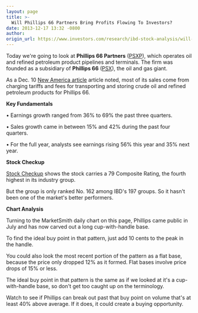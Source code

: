 ```yaml
---
layout: page
title: >-
  Will Phillips 66 Partners Bring Profits Flowing To Investors?
date: 2013-12-17 13:32 -0800
author: 
origin_url: https://www.investors.com/research/ibd-stock-analysis/will-phillips-66-partners-bring-profits-flowing-to-investors/
---
```





  

Today we're going to look at **Phillips 66 Partners** ([PSXP](https://research.investors.com/quote.aspx?symbol=PSXP)), which operates oil and refined petroleum product pipelines and terminals. The firm was founded as a subsidiary of **Phillips 66** ([PSX](https://research.investors.com/quote.aspx?symbol=PSX)), the oil and gas giant.

  

As a Dec. 10 [New America article](http://news.investors.com/business-the-new-america/120913-682219-phillips-66-partners-midstream-oil-and-gas.htm) article noted, most of its sales come from charging tariffs and fees for transporting and storing crude oil and refined petroleum products for Phillips 66.

  

**Key Fundamentals**

  

• Earnings growth ranged from 36% to 69% the past three quarters. 

  

• Sales growth came in between 15% and 42% during the past four quarters. 

  

• For the full year, analysts see earnings rising 56% this year and 35% next year. 

  

****Stock Checkup****

  

[Stock Checkup](http://research.investors.com/stock-checkup/nyse-phillips-66-partners-lp-psxp.aspx) shows the stock carries a 79 Composite Rating, the fourth highest in its industry group.

  

But the group is only ranked No. 162 among IBD's 197 groups. So it hasn't been one of the market's better performers.

  

**Chart Analysis**

  

Turning to the MarketSmith daily chart on this page, Phillips came public in July and has now carved out a long cup-with-handle base.

  

To find the ideal buy point in that pattern, just add 10 cents to the peak in the handle.

  

You could also look the most recent portion of the pattern as a flat base, because the price only dropped 12% as it formed. Flat bases involve price drops of 15% or less.

  

The ideal buy point in that pattern is the same as if we looked at it's a cup-with-handle base, so don't get too caught up on the terminology.

  

Watch to see if Phillips can break out past that buy point on volume that's at least 40% above average. If it does, it could create a buying opportunity.




